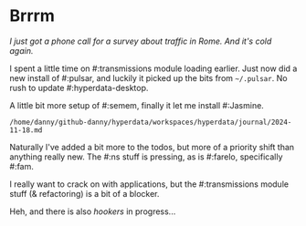 # Brrrm

_I just got a phone call for a survey about traffic in Rome. And it's cold again._

I spent a little time on #:transmissions module loading earlier. Just now did a new install of #:pulsar, and luckily it picked up the bits from `~/.pulsar`. No rush to update #:hyperdata-desktop.

A little bit more setup of #:semem, finally it let me install #:Jasmine.

`/home/danny/github-danny/hyperdata/workspaces/hyperdata/journal/2024-11-18.md`

Naturally I've added a bit more to the todos, but more of a priority shift than anything really new. The #:ns stuff is pressing, as is #:farelo, specifically #:fam.

I really want to crack on with applications, but the #:transmissions module stuff (& refactoring) is a bit of a blocker.

Heh, and there is also _hookers_ in progress...

